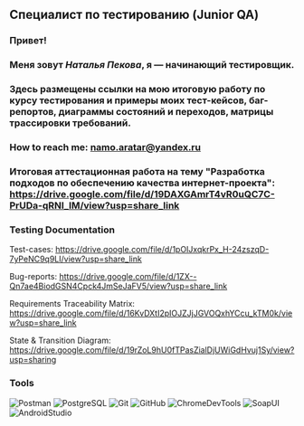 ## Специалист по тестированию (Junior QA)

### Привет!
### Меня зовут _Наталья Пекова_, я — начинающий тестировщик.
### Здесь размещены ссылки на мою итоговую работу по курсу тестирования и примеры моих тест-кейсов, баг-репортов, диаграммы состояний и переходов, матрицы трассировки требований.

### How to reach me: namo.aratar@yandex.ru

### Итоговая аттестационная работа на тему "Разработка подходов по обеспечению качества интернет-проекта": https://drive.google.com/file/d/19DAXGAmrT4vR0uQC7C-PrUDa-qRNI_lM/view?usp=share_link

### Testing Documentation
Test-cases: https://drive.google.com/file/d/1pOIJxqkrPx_H-24zszqD-7yPeNC9q9LI/view?usp=share_link

Bug-reports: https://drive.google.com/file/d/1ZX--Qn7ae4BiodGSN4Cpck4JmSeJaFV5/view?usp=share_link

Requirements Traceability Matrix: https://drive.google.com/file/d/16KvDXtI2pIOJZJjJGVOQxhYCcu_kTM0k/view?usp=share_link

State & Transition Diagram: https://drive.google.com/file/d/19rZoL9hU0fTPasZialDjUWiGdHvuj1Sy/view?usp=sharing

### Tools
![Postman](https://img.shields.io/badge/POSTMAN-0000FF?style=for-the-badge&logo=postman)
![PostgreSQL](https://img.shields.io/badge/PostgreSQL-0000FF?style=for-the-badge&logo=PostgreSQL)
![Git](https://img.shields.io/badge/git-0000FF?style=for-the-badge&logo=git)
![GitHub](https://img.shields.io/badge/GitHub-0000FF?style=for-the-badge&logo=GitHub)
![ChromeDevTools](https://img.shields.io/badge/ChromeDevTools-0000FF?style=for-the-badge&logo=ChromeDevTools)
![SoapUI](https://img.shields.io/badge/SoapUI-0000FF?style=for-the-badge&logo=SoapUI)
![AndroidStudio](https://img.shields.io/badge/AndroidStudio-0000FF?style=for-the-badge&logo=AndroidStudio)
